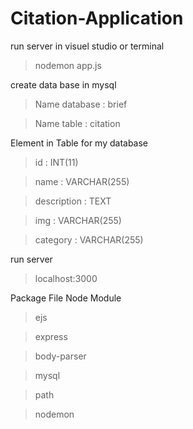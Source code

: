 # Citation-Application
run server in visuel studio or terminal
> nodemon app.js

create data base in mysql
> Name database : brief

> Name table : citation

Element in Table for my database
> id            : INT(11)

> name          : VARCHAR(255)

> description   : TEXT

> img           :  VARCHAR(255)

> category      : VARCHAR(255)

run server 
> localhost:3000

Package File Node Module
> ejs

> express

> body-parser

> mysql

> path

> nodemon
